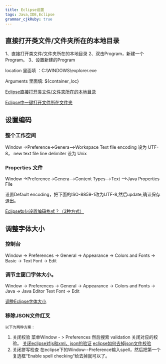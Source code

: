 ```yaml
---
title: Eclipse设置
tags: Java,IDE,Eclipse
grammar_cjkRuby: true
---
```


## 直接打开类文件/文件夹所在的本地目录

1、直接打开类文件/文件夹所在的本地目录
2、双击Program，新建一个Program。
3、设置新建的Program

location 里面填 ：C:\WINDOWS\explorer.exe 

Arguments 里面填: ${container_loc}

[Eclipse直接打开类文件/文件夹所在的本地目录](http://blog.csdn.net/rogers65/article/details/52982436)

[Eclipse中一键打开文件所在文件夹](http://blog.csdn.net/duanyipeng/article/details/7065085)

## 设置编码

### 整个工作空间

Window ->Preference->Genera-->Workspace
Text file encoding 设为 UTF-8，
new text file line delimiter 设为 Unix

### Properties 文件
Window ->Preference->Genera-->Content Types-->Text -->Java Properties File

设置Default encoding，把下面的ISO-8859-1改为UTF-8,然后update,确认保存退出。


[Eclipse如何设置编码格式？（3种方式）](http://blog.csdn.net/rainy_black_dog/article/details/52403735)

## 调整字体大小

### 控制台 

Window -> Preferences -> General -> Appearance -> Colors and Fonts -> Basic -> Text Font -> Edit 

### 调节主窗口字体大小。
 Window -> Preferences -> General -> Appearance -> Colors and Fonts -> Java -> Java Editor Text Font -> Edit
 
 [调整Eclipse字体大小](http://blog.csdn.net/magi1201/article/details/45921907)
 
 ### 移除JSON文件红叉
 	
	以下为两种方案：

1. 关闭校验
	菜单Window - > Preferences
	然后搜索 validation 
	关闭对应的校验。
	[关闭eclipse对js和xml，json的验证](https://blog.csdn.net/qq_25448409/article/details/52980995)
	[eclipse如何去掉json文件校验](https://blog.csdn.net/ws_dj_love/article/details/78911430)
2. 关闭拼写检查
	在eclipse下的Window--Preference输入spell，然后把第一个复选框“Enable spell checking“给去掉就可以了。
